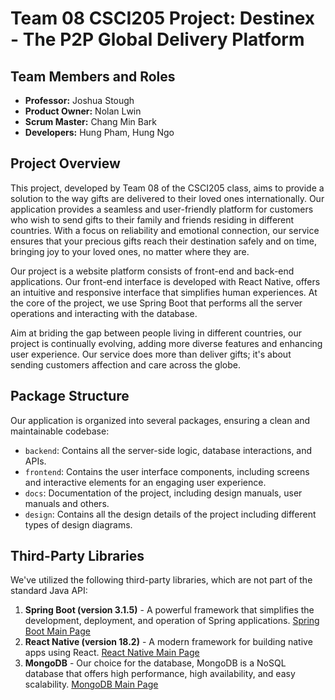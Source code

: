 # Team 08 CSCI205 Project: Destinex - The P2P Global Delivery Platform

## Team Members and Roles

- **Professor:** Joshua Stough
- **Product Owner:** Nolan Lwin
- **Scrum Master:** Chang Min Bark
- **Developers:** Hung Pham, Hung Ngo

## Project Overview

This project, developed by Team 08 of the CSCI205 class, aims to provide a solution to the way gifts are delivered to their loved ones internationally. Our application provides a seamless and user-friendly platform for customers who wish to send gifts to their family and friends residing in different countries. With a focus on reliability and emotional connection, our service ensures that your precious gifts reach their destination safely and on time, bringing joy to your loved ones, no matter where they are.

Our project is a website platform consists of front-end and back-end applications. Our front-end interface is developed with React Native, offers an intuitive and responsive interface that simplifies human experiences. At the core of the project, we use Spring Boot that performs all the server operations and interacting with the database.

Aim at briding the gap between people living in different countries, our project is continually evolving, adding more diverse features and enhancing user experience. Our service does more than deliver gifts; it's about sending customers affection and care across the globe.


## Package Structure

Our application is organized into several packages, ensuring a clean and maintainable codebase:

- `backend`: Contains all the server-side logic, database interactions, and APIs.
- `frontend`: Contains the user interface components, including screens and interactive elements for an engaging user experience.
- `docs`: Documentation of the project, including design manuals, user manuals and others.
- `design`: Contains all the design details of the project including different types of design diagrams.

## Third-Party Libraries

We've utilized the following third-party libraries, which are not part of the standard Java API:

1. **Spring Boot (version 3.1.5)** - A powerful framework that simplifies the development, deployment, and operation of Spring applications. [Spring Boot Main Page](https://spring.io/projects/spring-boot)
2. **React Native (version 18.2)** - A modern framework for building native apps using React. [React Native Main Page](https://reactnative.dev/)
3. **MongoDB** - Our choice for the database, MongoDB is a NoSQL database that offers high performance, high availability, and easy scalability. [MongoDB Main Page](https://www.mongodb.com/)